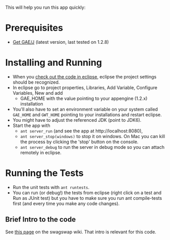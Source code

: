 This will help you run this app quickly:

# Prerequisites #
  * [Get GAE/J](http://code.google.com/appengine/downloads.html) (latest version, last tested on 1.2.8)

# Installing and Running #

  * When you [check out the code in eclipse](http://code.google.com/p/appengine-springmvc3-starter-app/source/checkout), eclipse the project settings should be recognized.
  * In eclipse go to project properties, Libraries, Add Variable, Configure Variables, New and add
    * GAE\_HOME with the value pointing to your appengine (1.2.x) installation
  * You'll also have to set an environment variable on your system called `GAE_HOME` and `GWT_HOME` pointing to your installations and restart eclipse.
  * You might have to adjust the referenced JDK (point to JDK6).
  * Start the app with
    * `ant server_run` (and see the app at http://localhost:8080),
    * `ant server_stop(windows)` to stop it on windows.  On Mac you can kill the process by clicking the 'stop' button on the console.
    * `ant server_debug` to run the server in debug mode so you can attach remotely in eclipse.


# Running the Tests #

  * Run the unit tests with `ant runtests`.
  * You can run (or debug!) the tests from eclipse (right click on a test and Run as JUnit test) but you have to make sure you run ant compile-tests first (and every time you make any code changes).

## Brief Intro to the code ##
See [this page](http://code.google.com/p/swagswap/wiki/Instructions) on the swagswap wiki.  That intro is relevant for this code.